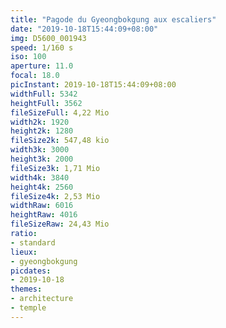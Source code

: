 ```yaml
---
title: "Pagode du Gyeongbokgung aux escaliers"
date: "2019-10-18T15:44:09+08:00"
img: D5600_001943
speed: 1/160 s
iso: 100
aperture: 11.0
focal: 18.0
picInstant: 2019-10-18T15:44:09+08:00
widthFull: 5342
heightFull: 3562
fileSizeFull: 4,22 Mio
width2k: 1920
height2k: 1280
fileSize2k: 547,48 kio
width3k: 3000
height3k: 2000
fileSize3k: 1,71 Mio
width4k: 3840
height4k: 2560
fileSize4k: 2,53 Mio
widthRaw: 6016
heightRaw: 4016
fileSizeRaw: 24,43 Mio
ratio:
- standard
lieux:
- gyeongbokgung
picdates:
- 2019-10-18
themes:
- architecture
- temple
---
```


